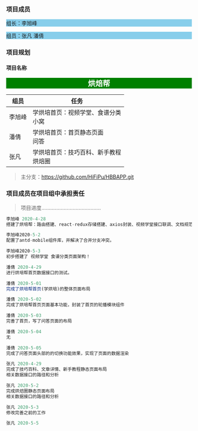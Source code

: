 ### 项目成员

<p style='background-color:skyblue'>组长：李旭峰</p>

<p style='background-color:skyblue'>组员：张凡     潘倩</p>

### 项目规划

#### 项目名称

<center style='background-color:green;font-size:20px;font-weight:600;color:white;width:100%;'>烘焙帮</center>

| 组员   | 任务                                       |
| ------ | ------------------------------------------ |
| 李旭峰 | 学烘培首页：视频学堂、食谱分类<br />小窝   |
| 潘倩   | 学烘培首页：首页静态页面<br />问答         |
| 张凡   | 学烘培首页：技巧百科、新手教程<br />烘焙圈 |

>主分支：https://github.com/HiFiPu/HBBAPP.git

### 项目成员在项目组中承担责任

> 项目进度........................................

```jsx
李旭峰 2020-4-28
搭建了烘培帮：路由搭建、react-redux存储搭建、axios封装、视频学堂接口联调、文档规范制定，进行了文档接口测试。

李旭峰2020-5-2
配置了antd-mobile组件库，并解决了合并分支冲突。

李旭峰2020-5-3
初步搭建了 视频学堂 食谱分类页面架构！
```



```jsx
潘倩 2020-4-29
进行烘培帮首页数据接口的测试。

潘倩 2020-5-01
完成了烘培帮首页(学烘培)的整体页面布局
```

```jsx
潘倩 2020-5-02
完成了烘培帮首页页面基本功能，封装了首页的轮播模块组件
```

```jsx
潘倩 2020-5-03
完善了首页，写了问答页面的布局
```

```jsx
潘倩 2020-5-04
无
```

```jsx
潘倩 2020-5-05
完成了问答页面头部的的切换功能效果，实现了页面的数据渲染

```


```jsx
张凡 2020-4-29
完成了技巧百科、文章详情、新手教程静态页面布局
相关数据接口的路径和分析

张凡 2020-5-2
完成烘焙圈静态页面布局
相关数据接口的路径和分析

张凡 2020-5-3
修改完善之前的工作

张凡 2020-5-5

```
